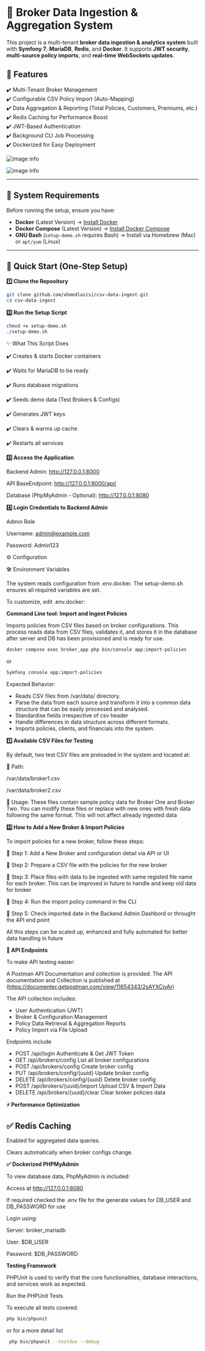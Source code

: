 # 🚀 Broker Data Ingestion & Aggregation System

This project is a multi-tenant **broker data ingestion & analytics system** built with **Symfony 7**, **MariaDB**, **Redis**, and **Docker**. It supports **JWT security**, **multi-source policy imports**, and **real-time WebSockets updates**.

## **🔹 Features**

✔️ Multi-Tenant Broker Management  
✔️ Configurable CSV Policy Import (Auto-Mapping)  
✔️ Data Aggregation & Reporting (Total Policies, Customers, Premiums, etc.)  
✔️ Redis Caching for Performance Boost  
✔️ JWT-Based Authentication  
✔️ Background CLI Job Processing  
✔️ Dockerized for Easy Deployment

![image info](./dashboard.png)

![image info](./setting.png)

---

## **📌 System Requirements**

Before running the setup, ensure you have:

- **Docker** (Latest Version) → [Install Docker](https://docs.docker.com/get-docker/)
- **Docker Compose** (Latest Version) → [Install Docker Compose](https://docs.docker.com/compose/install/)
- **GNU Bash** (`setup-demo.sh` requires Bash) → Install via Homebrew (Mac) or `apt/yum` (Linux)

---

## **🚀 Quick Start (One-Step Setup)**

**1️⃣ Clone the Repository**

```sh
git clone github.com/ahmedlasisi/csv-data-ingest.git
cd csv-data-ingest
```

**2️⃣ Run the Setup Script**

```sh
chmod +x setup-demo.sh
./setup-demo.sh
```

✨ What This Script Does

✔️ Creates & starts Docker containers

✔️ Waits for MariaDB to be ready

✔️ Runs database migrations

✔️ Seeds demo data (Test Brokers & Configs)

✔️ Generates JWT keys

✔️ Clears & warms up cache

✔️ Restarts all services

**3️⃣ Access the Application**

Backend Admin: http://127.0.0.1:8000

API BaseEndpoint: http://127.0.0.1:8000/api/

Database (PhpMyAdmin - Optional): http://127.0.0.1:8080

**4️⃣ Login Credentials to Backend Admin**

Admin Role

Username: admin@example.com

Password: Admin123

⚙️ Configuration

🛠️ Environment Variables

The system reads configuration from .env.docker. The setup-demo.sh ensures all required variables are set.

To customize, edit .env.docker:

**Command Line tool: Import and Ingest Policies**

Imports policies from CSV files based on broker configurations.
This process reads data from CSV files, validates it, and stores it in the database after server and DB has been provisioned and is ready for use.

```sh
docker compose exec broker_app php bin/console app:import-policies

```

or

```sh
Symfony console app:import-policies

```

Expected Behavior:

- Reads CSV files from /var/data/ directory.
- Parse the data from each source and transform it into a common data structure that can be easily processed and analysed.
- Standardise fields irrespective of csv header
- Handle differences in data structure across different formats.
- Imports policies, clients, and financials into the system.

**1️⃣ Available CSV Files for Testing**

By default, two test CSV files are preloaded in the system and located at:

📂 Path:

/var/data/broker1.csv

/var/data/broker2.csv

📌 Usage: These files contain sample policy data for Broker One and Broker Two.
You can modify these files or replace with new ones with fresh data following the same format. This will not affect already ingested data

**2️⃣ How to Add a New Broker & Import Policies**

To import policies for a new broker, follow these steps:

🔹 Step 1: Add a New Broker and configuration detail via API or UI

🔹 Step 2: Prepare a CSV file with the policies for the new broker

🔹 Step 3: Place files with data to be ingested with same registed file name for each broker. This can be improved in future to handle and keep old data for broker

🔹 Step 4: Run the import policy command in the CLI

🔹 Step 5: Check imported date in the Backend Admin Dashbord or throught the API end point

All this steps can be scaled up, enhanced and fully automated for better data handling in future

**📜 API Endpoints**

To make API testing easier:

A Postman API Documentation and collection is provided. The API documentation and Collection is published at (https://documenter.getpostman.com/view/11654343/2sAYXCiyAr)

The API collection includes:

- User Authentication (JWT)
- Broker & Configuration Management
- Policy Data Retrieval & Aggregation Reports
- Policy Import via File Upload

Endpoints include

- POST /api/login Authenticate & Get JWT Token
- GET /api/brokers/config List all broker configurations
- POST /api/brokers/config Create broker config
- PUT /api/brokers/config/{uuid} Update broker config
- DELETE /api/brokers/config/{uuid} Delete broker config
- POST /api/brokers/{uuid}/import Upload CSV & Import Data
- DELETE /api/brokers/{uuid}/clear Clear broker policies data

**⚡ Performance Optimization**

## ✅ Redis Caching

Enabled for aggregated data queries.

Clears automatically when broker configs change.

**✅ Dockerized PHPMyAdmin**

To view database data, PhpMyAdmin is included:

Access at http://127.0.0.1:8080

If required checked the .env file for the generate values for DB_USER and DB_PASSWORD for use

Login using:

Server: broker_mariadb

User: $DB_USER

Password: $DB_PASSWORD

**Testing Framework**

PHPUnit is used to verify that the core functionalities, database interactions, and services work as expected.

Run the PHPUnit Tests

To execute all tests covered:

```sh
php bin/phpunit
```

or for a more detail list

```sh
 php bin/phpunit --testdox --debug
```
